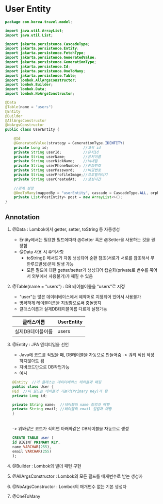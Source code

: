 # User Entity

```JAVA
package com.korea.travel.model;

import java.util.ArrayList;
import java.util.List;

import jakarta.persistence.CascadeType;
import jakarta.persistence.Entity;
import jakarta.persistence.FetchType;
import jakarta.persistence.GeneratedValue;
import jakarta.persistence.GenerationType;
import jakarta.persistence.Id;
import jakarta.persistence.OneToMany;
import jakarta.persistence.Table;
import lombok.AllArgsConstructor;
import lombok.Builder;
import lombok.Data;
import lombok.NoArgsConstructor;

@Data
@Table(name = "users")
@Entity
@Builder
@AllArgsConstructor 
@NoArgsConstructor
public class UserEntity {
	
	@Id
	@GeneratedValue(strategy = GenerationType.IDENTITY)
	private Long id;				//고유 id
	private String userId;			//유저Id
	private String userName; 		//유저이름
	private String userNickName;	//닉네임
	private String userPhoneNumber;	//전화번호
	private String userPassword;	//비밀번호
	private String userProfileImage;//프로필이미지
	private String userCreatedAt;	//생성시간
	
	//관계 설정
	@OneToMany(mappedBy = "userEntity", cascade = CascadeType.ALL, orphanRemoval = true, fetch = FetchType.LAZY)
	private List<PostEntity> post = new ArrayList<>();
}
```

## Annotation

1. @Data : Lombok에서 getter, setter, toString 등 자동생성
	- Entity에서는 필요한 필드에따라 @Getter 혹은 @Setter을 사용하는 것을 권장함
	- @Data 사용 시 주의사항
		- toString() 메서드가 자동 생성되어 순환 참조(서로가 서로를 참조해서 무한루프발생)문제 발생 가능
		- 모든 필드에 대한 getter/setter가 생성되어 캡슐화(private로 변수를 묶어서 외부에서 사용불가)가 깨질 수 있음
2. @Table(name = "users") : DB 테이블이름을 "users"로 지정
	- "user"는 많은 데이터베이스에서 예약어로 지정되어 있어서 사용불가
	- 명확하게 테이블이름을 지정함으로써 충돌방지
	- 클래스이름과 실제DB테이블이름 다르게 설정가능

	|클래스이름|UserEntity|
	|---|---|
	|실제DB테이블이름|users|

3. @Entity : JPA 엔티티임을 선언
	- Java에 코드를 적었을 때, DB테이블을 자동으로 만들어줌 -> 쿼리 직접 작성하지않아도 됨
	- 자바코드만으로 DB작업가능
	- 예시
	```JAVA
	@Entity  //이 클래스는 데이터베이스 테이블과 매핑
	public class User {
    @Id  //이 필드는 테이블의 기본키(Primary Key)가 됨
    private Long id;
    
    private String name;  //테이블의 name 컬럼과 매핑
    private String email; //테이블의 email 컬럼과 매핑
	}
	```
	<br>-> 위와같은 코드가 적히면 아래와같은 DB테이블을 자동으로 생성
	```SQL
	CREATE TABLE user (
    id BIGINT PRIMARY KEY,
    name VARCHAR(255),
    email VARCHAR(255)
	);
	```
4. @Builder : Lombok의 빌더 패턴 구현
5. @AllArgsConstructor : Lombok의 모든 필드를 매개변수로 받는 생성자
6. @NoArgsConstructor : Lombok의 매개변수 없는 기본 생성자
7. @OneToMany